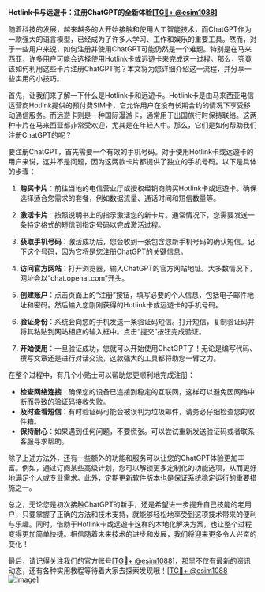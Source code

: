 **Hotlink卡与远遊卡：注册ChatGPT的全新体验[[TG💪+ @esim1088](https://t.me/s/esim1088)]**

随着科技的发展，越来越多的人开始接触和使用人工智能技术，而ChatGPT作为一款强大的语言模型，已经成为了许多人学习、工作和娱乐的重要工具。然而，对于一些用户来说，如何注册并使用ChatGPT可能仍然是一个难题。特别是在马来西亚，许多用户可能会选择使用Hotlink卡或远遊卡来完成这一过程。那么，究竟该如何利用这些卡片注册ChatGPT呢？本文将为您详细介绍这一流程，并分享一些实用的小技巧。

首先，让我们来了解一下什么是Hotlink卡和远遊卡。Hotlink卡是由马来西亚电信运营商Hotlink提供的预付费SIM卡，它允许用户在没有长期合约的情况下享受移动通信服务。而远遊卡则是一种国际漫游卡，通常用于出国旅行时保持联络。这两种卡片在马来西亚都非常受欢迎，尤其是在年轻人中。那么，它们是如何帮助我们注册ChatGPT的呢？

要注册ChatGPT，首先需要一个有效的手机号码。对于使用Hotlink卡或远遊卡的用户来说，这并不是问题，因为这两款卡片都提供了独立的手机号码。以下是具体的步骤：

1. **购买卡片**：前往当地的电信营业厅或授权经销商购买Hotlink卡或远遊卡。确保选择适合您需求的套餐，例如数据流量、通话时间和短信数量等。

2. **激活卡片**：按照说明书上的指示激活您的新卡片。通常情况下，您需要发送一条特定格式的短信到指定号码以完成激活过程。

3. **获取手机号码**：激活成功后，您会收到一张包含您新手机号码的确认短信。记下这个号码，因为它将是您注册ChatGPT的关键信息。

4. **访问官方网站**：打开浏览器，输入ChatGPT的官方网站地址。大多数情况下，网址会以“chat.openai.com”开头。

5. **创建账户**：点击页面上的“注册”按钮，填写必要的个人信息，包括电子邮件地址和密码。然后输入您刚刚获得的Hotlink卡或远遊卡的手机号码。

6. **验证身份**：系统会向您的手机发送一条验证码短信。打开短信，复制验证码并将其粘贴到网站相应的输入框中。点击“提交”按钮完成验证。

7. **开始使用**：一旦验证成功，您就可以开始使用ChatGPT了！无论是编写代码、撰写文章还是进行对话交流，这款强大的工具都将助您一臂之力。

在整个过程中，有几个小贴士可以帮助您更顺利地完成注册：

- **检查网络连接**：确保您的设备已连接到稳定的互联网，这样可以避免因网络中断而导致的验证码接收失败。
- **及时查看短信**：有时验证码可能会被误判为垃圾邮件，请务必仔细检查您的收件箱。
- **保持耐心**：如果遇到任何问题，不要慌张。可以尝试重新发送验证码或者联系客服寻求帮助。

除了上述方法外，还有一些额外的功能和服务可以让您的ChatGPT体验更加丰富。例如，通过订阅某些高级计划，您可以解锁更多定制化的功能选项，从而更好地满足个人或专业需求。此外，定期更新软件版本也是保证系统稳定运行的重要措施之一。

总之，无论您是初次接触ChatGPT的新手，还是希望进一步提升自己技能的老用户，只要掌握了正确的方法和技术支持，就能够轻松地享受到这项技术带来的便利与乐趣。同时，借助于Hotlink卡或远遊卡这样的本地化解决方案，也让整个过程变得更加简单快捷。相信随着未来技术的进步和发展，我们将迎来更多令人兴奋的变化！

最后，请记得关注我们的官方账号[[TG💪+ @esim1088](https://t.me/s/esim1088)]，那里不仅有最新的资讯动态，还有各种实用教程等待着大家去探索发现哦！[[TG💪+ @esim1088](https://t.me/s/esim1088) ![Image](https://i.postimg.cc/4NQfJmqS/Snipaste-2025-05-13-00-14-12.png)]